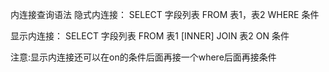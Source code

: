 内连接查询语法
隐式内连接：
SELECT 字段列表 FROM 表1，表2  WHERE 条件

显示内连接：
SELECT 字段列表 FROM 表1 \[INNER] JOIN 表2 ON 条件

注意:显示内连接还可以在on的条件后面再接一个where后面再接条件